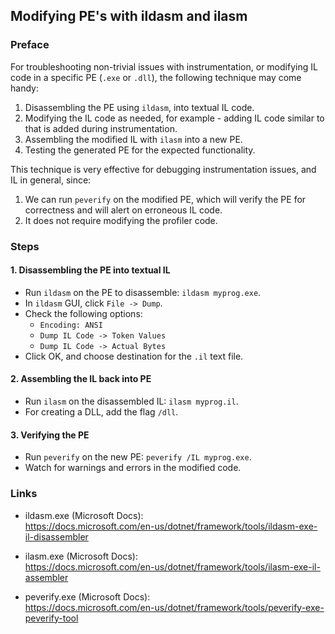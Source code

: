 ## Modifying PE's with ildasm and ilasm

### Preface

For troubleshooting non-trivial issues with instrumentation, or modifying IL code
in a specific PE (`.exe` or `.dll`), the following technique may come handy:

1. Disassembling the PE using `ildasm`, into textual IL code.
2. Modifying the IL code as needed, for example - adding IL code similar to that is added during instrumentation.
3. Assembling the modified IL with `ilasm` into a new PE.
4. Testing the generated PE for the expected functionality.

This technique is very effective for debugging instrumentation issues, and IL in general, since:
1. We can run `peverify` on the modified PE, which will verify the PE for correctness and will alert on erroneous IL code.
2. It does not require modifying the profiler code.

### Steps

#### 1. Disassembling the PE into textual IL

- Run `ildasm` on the PE to disassemble: `ildasm myprog.exe`.
- In `ildasm` GUI, click `File -> Dump`.
- Check the following options:
  - `Encoding: ANSI`
  - `Dump IL Code -> Token Values`
  - `Dump IL Code -> Actual Bytes`
- Click OK, and choose destination for the `.il` text file.

#### 2. Assembling the IL back into PE

- Run `ilasm` on the disassembled IL: `ilasm myprog.il`.
- For creating a DLL, add the flag `/dll`.

#### 3. Verifying the PE

- Run `peverify` on the new PE: `peverify /IL myprog.exe`.
- Watch for warnings and errors in the modified code.

### Links

- ildasm.exe (Microsoft Docs):  
  https://docs.microsoft.com/en-us/dotnet/framework/tools/ildasm-exe-il-disassembler

- ilasm.exe (Microsoft Docs):  
  https://docs.microsoft.com/en-us/dotnet/framework/tools/ilasm-exe-il-assembler

- peverify.exe (Microsoft Docs):  
  https://docs.microsoft.com/en-us/dotnet/framework/tools/peverify-exe-peverify-tool
